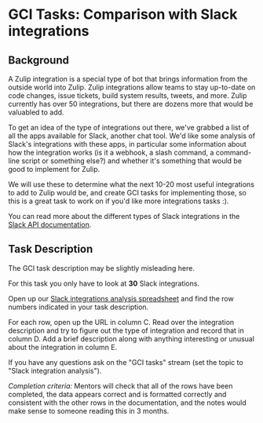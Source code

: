 # GCI Tasks: Comparison with Slack integrations

## Background

A Zulip integration is a special type of bot that brings information
from the outside world into Zulip. Zulip integrations allow teams to
stay up-to-date on code changes, issue tickets, build system results,
tweets, and more. Zulip currently has over 50 integrations, but there
are dozens more that would be valuabled to add.

To get an idea of the type of integrations out there, we've grabbed a
list of all the apps available for Slack, another chat tool. We'd like
some analysis of Slack's integrations with these apps, in particular
some information about how the integration works (is it a webhook, a
slash command, a command-line script or something else?) and whether
it's something that would be good to implement for Zulip.

We will use these to determine what the next 10-20 most useful
integrations to add to Zulip would be, and create GCI tasks for
implementing those, so this is a great task to work on if you'd like
more integrations tasks :).

You can read more about the different types of Slack integrations in
the [Slack API documentation](https://api.slack.com/).

## Task Description

The GCI task description may be slightly misleading here.

For this task you only have to look at **30** Slack integrations.

Open up our
[Slack integrations analysis spreadsheet](https://docs.google.com/spreadsheets/d/1BGD9kszda3BWgvwE4TehcfvoMuMbqE5LbZiJ2AMDL74/edit#gid=0)
and find the row numbers indicated in your task description.

For each row, open up the URL in column C. Read over the integration
description and try to figure out the type of integration and record
that in column D. Add a brief description along with anything
interesting or unusual about the integration in column E.

If you have any questions ask on the "GCI tasks" stream (set the topic
to "Slack integration analysis").

*Completion criteria:* Mentors will check that all of the rows have
 been completed, the data appears correct and is formatted correctly
 and consistent with the other rows in the documentation, and the
 notes would make sense to someone reading this in 3 months.
